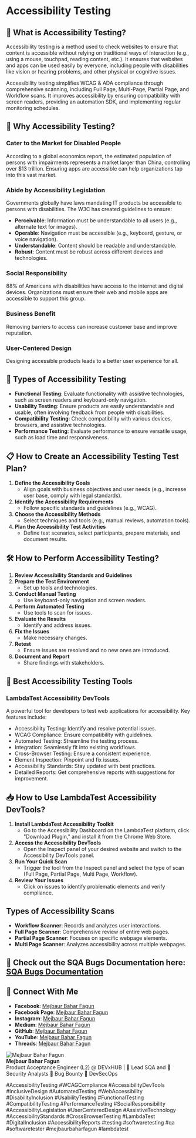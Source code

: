 # Accessibility Testing

## 🤔 What is Accessibility Testing?
Accessibility testing is a method used to check websites to ensure that content is accessible without relying on traditional ways of interaction (e.g., using a mouse, touchpad, reading content, etc.). It ensures that websites and apps can be used easily by everyone, including people with disabilities like vision or hearing problems, and other physical or cognitive issues.

Accessibility testing simplifies WCAG & ADA compliance through comprehensive scanning, including Full Page, Multi-Page, Partial Page, and Workflow scans. It improves accessibility by ensuring compatibility with screen readers, providing an automation SDK, and implementing regular monitoring schedules.

## 📢 Why Accessibility Testing?
### Cater to the Market for Disabled People
According to a global economics report, the estimated population of persons with impairments represents a market larger than China, controlling over $13 trillion. Ensuring apps are accessible can help organizations tap into this vast market.

### Abide by Accessibility Legislation
Governments globally have laws mandating IT products be accessible to persons with disabilities. The W3C has created guidelines to ensure:
- **Perceivable**: Information must be understandable to all users (e.g., alternate text for images).
- **Operable**: Navigation must be accessible (e.g., keyboard, gesture, or voice navigation).
- **Understandable**: Content should be readable and understandable.
- **Robust**: Content must be robust across different devices and technologies.

### Social Responsibility
88% of Americans with disabilities have access to the internet and digital devices. Organizations must ensure their web and mobile apps are accessible to support this group.

### Business Benefit
Removing barriers to access can increase customer base and improve reputation.

### User-Centered Design
Designing accessible products leads to a better user experience for all.

## 🔧 Types of Accessibility Testing
- **Functional Testing**: Evaluate functionality with assistive technologies, such as screen readers and keyboard-only navigation.
- **Usability Testing**: Ensure products are easily understandable and usable, often involving feedback from people with disabilities.
- **Compatibility Testing**: Check compatibility with various devices, browsers, and assistive technologies.
- **Performance Testing**: Evaluate performance to ensure versatile usage, such as load time and responsiveness.

## 📋 How to Create an Accessibility Testing Test Plan?
1. **Define the Accessibility Goals**
   - Align goals with business objectives and user needs (e.g., increase user base, comply with legal standards).
2. **Identify the Accessibility Requirements**
   - Follow specific standards and guidelines (e.g., WCAG).
3. **Choose the Accessibility Methods**
   - Select techniques and tools (e.g., manual reviews, automation tools).
4. **Plan the Accessibility Test Activities**
   - Define test scenarios, select participants, prepare materials, and document results.

## 🛠 How to Perform Accessibility Testing?
1. **Review Accessibility Standards and Guidelines**
2. **Prepare the Test Environment**
   - Set up tools and technologies.
3. **Conduct Manual Testing**
   - Use keyboard-only navigation and screen readers.
4. **Perform Automated Testing**
   - Use tools to scan for issues.
5. **Evaluate the Results**
   - Identify and address issues.
6. **Fix the Issues**
   - Make necessary changes.
7. **Retest**
   - Ensure issues are resolved and no new ones are introduced.
8. **Document and Report**
   - Share findings with stakeholders.

## 🚀 Best Accessibility Testing Tools
### LambdaTest Accessibility DevTools
A powerful tool for developers to test web applications for accessibility. Key features include:
- Accessibility Testing: Identify and resolve potential issues.
- WCAG Compliance: Ensure compatibility with guidelines.
- Automated Testing: Streamline the testing process.
- Integration: Seamlessly fit into existing workflows.
- Cross-Browser Testing: Ensure a consistent experience.
- Element Inspection: Pinpoint and fix issues.
- Accessibility Standards: Stay updated with best practices.
- Detailed Reports: Get comprehensive reports with suggestions for improvement.

## 📥 How to Use LambdaTest Accessibility DevTools?
1. **Install LambdaTest Accessibility Toolkit**
   - Go to the Accessibility Dashboard on the LambdaTest platform, click "Download Plugin," and install it from the Chrome Web Store.
2. **Access the Accessibility DevTools**
   - Open the Inspect panel of your desired website and switch to the Accessibility DevTools panel.
3. **Run Your Quick Scan**
   - Trigger the tool from the Inspect panel and select the type of scan (Full Page, Partial Page, Multi Page, Workflow).
4. **Review Your Issues**
   - Click on issues to identify problematic elements and verify compliance.

## Types of Accessibility Scans
- **Workflow Scanner**: Records and analyzes user interactions.
- **Full Page Scanner**: Comprehensive review of entire web pages.
- **Partial Page Scanner**: Focuses on specific webpage elements.
- **Multi Page Scanner**: Analyzes accessibility across multiple webpages.

## 🎯 Check out the SQA Bugs Documentation here: [SQA Bugs Documentation](https://lnkd.in/gzAqB6AF)

## 🔀 Connect With Me
- **Facebook**: [Mejbaur Bahar Fagun](https://lnkd.in/dQhnGZTy)
- **Facebook Page**: [Mejbaur Bahar Fagun](https://lnkd.in/gaSKMG2y)
- **Instagram**: [Mejbaur Bahar Fagun](https://lnkd.in/gid7Ehku)
- **Medium**: [Mejbaur Bahar Fagun](https://lnkd.in/gP6V2iQz)
- **GitHub**: [Mejbaur Bahar Fagun](https://github.com/fagunti)
- **YouTube**: [Mejbaur Bahar Fagun](https://lnkd.in/gg9AY4BE)
- **Threads**: [Mejbaur Bahar Fagun](https://www.threads.net/@fagun018)



![Mejbaur Bahar Fagun](https://th.bing.com/th/id/OIP.kZ7sZWgg-zvkLAeAjttqpgHaHa?rs=1&pid=ImgDetMain)  
**Mejbaur Bahar Fagun**  
Product Acceptance Engineer (L2) @ DEVxHUB | 🥸 Lead SQA and 🐞 Security Analysts 🐛 Bug Bounty 👻 DevSecOps


#AccessibilityTesting #WCAGCompliance #AccessibilityDevTools #InclusiveDesign #AutomatedTesting #WebAccessibility #DisabilityInclusion #UsabilityTesting #FunctionalTesting #CompatibilityTesting #PerformanceTesting #SocialResponsibility #AccessibilityLegislation #UserCenteredDesign #AssistiveTechnology #AccessibilityStandards #CrossBrowserTesting #LambdaTest #DigitalInclusion #AccessibilityReports #testing #softwaretesting #qa #softwaretester #mejbaurbaharfagun #lambdatest

